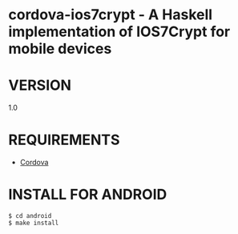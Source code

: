 # cordova-ios7crypt - A Haskell implementation of IOS7Crypt for mobile devices

# VERSION

1.0

# REQUIREMENTS

- [Cordova](https://github.com/phonegap/phonegap)

# INSTALL FOR ANDROID

	$ cd android
	$ make install